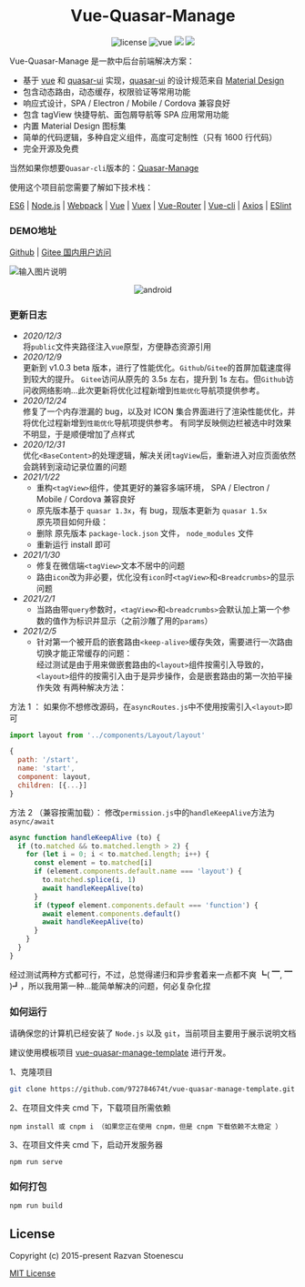 <div align="center">
  <h1>Vue-Quasar-Manage</h1>
</div>
<p align="center">
    <img src="https://img.shields.io/github/license/mashape/apistatus.svg" alt="license">
    <img src="https://img.shields.io/badge/vue-2.6.12-brightgreen.svg" alt="vue">
  <img src="https://img.shields.io/npm/v/quasar.svg?label=quasar">  <img src="https://img.shields.io/npm/v/%40quasar/extras.svg?label=@quasar/extras"> 
</p>

Vue-Quasar-Manage 是一款中后台前端解决方案：
- 基于 [vue](https://cn.vuejs.org/) 和 [quasar-ui](http://www.quasarchs.com/) 实现，[quasar-ui](http://www.quasarchs.com/) 的设计规范来自 [Material Design](https://material.io/)
- 包含动态路由，动态缓存，权限验证等常用功能
- 响应式设计，SPA / Electron / Mobile / Cordova 兼容良好
- 包含 tagView 快捷导航、面包屑导航等 SPA 应用常用功能
- 内置 Material Design 图标集
- 简单的代码逻辑，多种自定义组件，高度可定制性（只有 1600 行代码）
- 完全开源及免费

当然如果你想要```Quasar-cli```版本的：[Quasar-Manage](https://github.com/972784674t/Quasar-Manage)

使用这个项目前您需要了解如下技术栈：

[ES6](https://es6.ruanyifeng.com/) | [Node.js](https://nodejs.org/en/) | [Webpack](https://www.webpackjs.com/) | [Vue](https://cn.vuejs.org/) | [Vuex](https://vuex.vuejs.org/zh/) | [Vue-Router](https://router.vuejs.org/zh/) | [Vue-cli](https://cli.vuejs.org/zh/) | [Axios](http://www.axios-js.com/) | [ESlint](https://eslint.bootcss.com/)
### DEMO地址

[Github](https://972784674t.github.io/vue-quasar-manage/) | [Gitee 国内用户访问](https://incimo.gitee.io/vue-quasar-manage)

![输入图片说明](https://images.gitee.com/uploads/images/2021/0201/141556_ae23dd14_5663937.png "666.png")

<p align="center">
    <img src="https://images.gitee.com/uploads/images/2021/0201/143433_c700edab_5663937.png" alt="android">
</p>

### 更新日志
- *2020/12/3*    
将```public```文件夹路径注入```vue```原型，方便静态资源引用
- *2020/12/9*    
更新到 v1.0.3 beta 版本，进行了性能优化。```Github```/```Gitee```的首屏加载速度得到较大的提升。 ```Gitee```访问从原先的 3.5s 左右，提升到 1s 左右。但```Github```访问收网络影响...此次更新将优化过程新增到```性能优化```导航项提供参考。
- *2020/12/24*    
修复了一个内存泄漏的 bug，以及对 ICON 集合界面进行了渲染性能优化，并将优化过程新增到```性能优化```导航项提供参考。
有同学反映侧边栏被选中时效果不明显，于是顺便增加了点样式
- *2020/12/31*  
优化```<BaseContent>```的处理逻辑，解决关闭```tagView```后，重新进入对应页面依然会跳转到滚动记录位置的问题
- *2021/1/22*  
  - 重构```<tagView>```组件，使其更好的兼容多端环境， SPA / Electron / Mobile / Cordova 兼容良好  
  - 原先版本基于 ```quasar 1.3x```，有 bug，现版本更新为 ```quasar 1.5x```    
原先项目如何升级：  
  - 删除 原先版本 ```package-lock.json``` 文件， ```node_modules``` 文件  
  - 重新运行 install 即可
- *2021/1/30*  
  - 修复在微信端```<tagView>```文本不居中的问题  
  - 路由```icon```改为非必要，优化没有```icon```时```<tagView>```和```<Breadcrumbs>```的显示问题
- *2021/2/1*  
  - 当路由带```query```参数时，```<tagView>```和```<breadcrumbs>```会默认加上第一个参数的值作为标识并显示（之前沙雕了用的```params```）
- *2021/2/5*  
  - 针对第一个被开启的嵌套路由```<keep-alive>```缓存失效，需要进行一次路由切换才能正常缓存的问题：  
经过测试是由于用来做嵌套路由的```<layout>```组件按需引入导致的，```<layout>```组件的按需引入由于是异步操作，会是嵌套路由的第一次拍平操作失效
有两种解决方法：  

方法 1 ： 如果你不想修改源码，在```asyncRoutes.js```中不使用按需引入```<layout>```即可  
```js
import layout from '../components/Layout/layout'

{
  path: '/start',
  name: 'start',
  component: layout,
  children: [{...}]
}
```
方法 2 （兼容按需加载）： 修改```permission.js```中的```handleKeepAlive```方法为 ```async/await```
```js
async function handleKeepAlive (to) {
  if (to.matched && to.matched.length > 2) {
    for (let i = 0; i < to.matched.length; i++) {
      const element = to.matched[i]
      if (element.components.default.name === 'layout') {
        to.matched.splice(i, 1)
        await handleKeepAlive(to)
      }
      if (typeof element.components.default === 'function') {
        await element.components.default()
        await handleKeepAlive(to)
      }
    }
  }
}
```
经过测试两种方式都可行，不过，总觉得递归和异步套着来一点都不爽 ┗( ▔, ▔ )┛，所以我用第一种...能简单解决的问题，何必复杂化捏


### 如何运行
请确保您的计算机已经安装了 ```Node.js``` 以及 ```git```，当前项目主要用于展示说明文档

建议使用模板项目 [vue-quasar-manage-template](https://github.com/972784674t/vue-quasar-manage-template)  进行开发。


1、克隆项目
```sh
git clone https://github.com/972784674t/vue-quasar-manage-template.git
```
2、在项目文件夹 cmd 下，下载项目所需依赖
```npm
npm install 或 cnpm i （如果您正在使用 cnpm，但是 cnpm 下载依赖不太稳定 ）
```
3、在项目文件夹 cmd 下，启动开发服务器
```npm
npm run serve
```
### 如何打包
```npm
npm run build
```

## License

Copyright (c) 2015-present Razvan Stoenescu

[MIT License](http://en.wikipedia.org/wiki/MIT_License)

